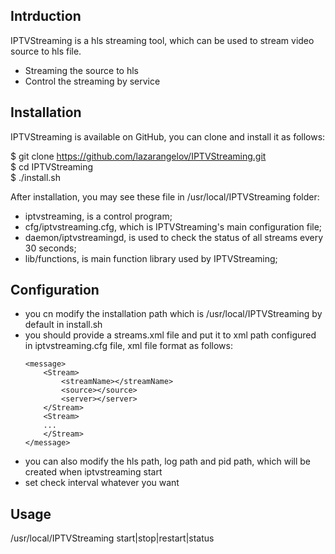 ## Intrduction

IPTVStreaming is a hls streaming tool, which can be used to stream video source to hls file.

* Streaming the source to hls
* Control the streaming by service

## Installation

IPTVStreaming is available on GitHub, you can clone and install it as follows:

$ git clone https://github.com/lazarangelov/IPTVStreaming.git  
$ cd IPTVStreaming  
$ ./install.sh

After installation, you may see these file in /usr/local/IPTVStreaming folder:
* iptvstreaming, is a control program;
* cfg/iptvstreaming.cfg, which is IPTVStreaming's main configuration file;
* daemon/iptvstreamingd, is used to check the status of all streams every 30 seconds;
* lib/functions, is main function library used by IPTVStreaming;

## Configuration

* you cn modify the installation path which is /usr/local/IPTVStreaming by default in install.sh
* you should provide a streams.xml file and put it to xml path configured in iptvstreaming.cfg file, xml file format as follows:  
    ```
    <message>  
        <Stream>  
            <streamName></streamName>  
            <source></source>  
            <server></server>  
        </Stream>  
        <Stream>  
        ...  
        </Stream>  
    </message>
    ```
* you can also modify the hls path, log path and pid path, which will be created when iptvstreaming start
* set check interval whatever you want 

## Usage

/usr/local/IPTVStreaming start|stop|restart|status
